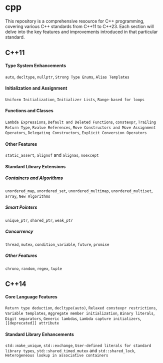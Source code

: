 # cpp

This repository is a comprehensive resource for C++ programming, covering various C++ standards from C++11 to C++23. Each section will delve into the key features and improvements introduced in that particular standard.

## C++11

#### Type System Enhancements

`auto`, `decltype`, `nullptr`, `Strong Type Enums`, `Alias Templates`

#### Initialization and Assignment

`Uniform Initialization`, `Initializer Lists`, `Range-based for loops`

#### Functions and Classes

`Lambda Expressions`, `Default and Deleted Functions`, `constexpr`, `Trailing Return Type`, `Rvalue References`, `Move Constructors and Move Assignment Operators`, `Delegating Constructors`, `Explicit Conversion Operators`

#### Other Features

`static_assert`, `alignof` and `alignas`, `noexcept`

#### Standard Library Extensions

##### Containers and Algorithms

`unordered_map`, `unordered_set`, `unordered_multimap`, `unordered_multiset`, `array`, `New Algorithms`

##### Smart Pointers

`unique_ptr`, `shared_ptr`, `weak_ptr`

##### Concurrency

`thread`, `mutex`, `condition_variable`, `future`, `promise`

##### Other Features

`chrono`, `random`, `regex`, `tuple`

## C++14

#### Core Language Features

`Return type deduction`, `decltype(auto)`, `Relaxed constexpr restrictions`, `Variable templates`, `Aggregate member initialization`, `Binary literals`, `Digit separators`, `Generic lambdas`, `Lambda capture initializers`, `[[deprecated]] attribute`

#### Standard Library Enhancements

`std::make_unique`, `std::exchange`, `User-defined literals for standard library types`, `std::shared_timed_mutex` and `std::shared_lock`, `Heterogeneous lookup in associative containers`